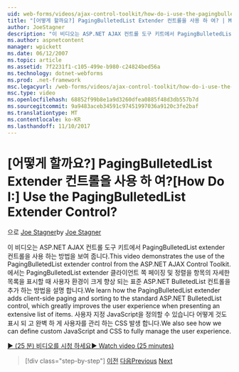 ```yaml
---
uid: web-forms/videos/ajax-control-toolkit/how-do-i-use-the-pagingbulletedlist-extender-control
title: "[어떻게 할까요?] PagingBulletedList Extender 컨트롤을 사용 하 여? | Microsoft 문서"
author: JoeStagner
description: "이 비디오는 ASP.NET AJAX 컨트롤 도구 키트에서 PagingBulletedList extender 컨트롤을 사용 하는 방법을 보여 줍니다. 배울 방법 PagingBulletedList extende..."
ms.author: aspnetcontent
manager: wpickett
ms.date: 06/12/2007
ms.topic: article
ms.assetid: 7f2231f1-c105-499e-b980-c24824bed56a
ms.technology: dotnet-webforms
ms.prod: .net-framework
msc.legacyurl: /web-forms/videos/ajax-control-toolkit/how-do-i-use-the-pagingbulletedlist-extender-control
msc.type: video
ms.openlocfilehash: 68852f99b8e1a9d3260dfea0885f48d3db557b7d
ms.sourcegitcommit: 9a9483aceb34591c97451997036a9120c3fe2baf
ms.translationtype: MT
ms.contentlocale: ko-KR
ms.lasthandoff: 11/10/2017
---
```

<a name="how-do-i-use-the-pagingbulletedlist-extender-control"></a><span data-ttu-id="2f5f2-105">[어떻게 할까요?] PagingBulletedList Extender 컨트롤을 사용 하 여?</span><span class="sxs-lookup"><span data-stu-id="2f5f2-105">[How Do I:] Use the PagingBulletedList Extender Control?</span></span>
====================
<span data-ttu-id="2f5f2-106">으로 [Joe Stagner](https://github.com/JoeStagner)</span><span class="sxs-lookup"><span data-stu-id="2f5f2-106">by [Joe Stagner](https://github.com/JoeStagner)</span></span>

<span data-ttu-id="2f5f2-107">이 비디오는 ASP.NET AJAX 컨트롤 도구 키트에서 PagingBulletedList extender 컨트롤을 사용 하는 방법을 보여 줍니다.</span><span class="sxs-lookup"><span data-stu-id="2f5f2-107">This video demonstrates the use of the PagingBulletedList extender control from the ASP.NET AJAX Control Toolkit.</span></span> <span data-ttu-id="2f5f2-108">에서는 PagingBulletedList extender 클라이언트 쪽 페이징 및 정렬을 항목의 자세한 목록을 표시할 때 사용자 환경이 크게 향상 되는 표준 ASP.NET BulletedList 컨트롤을 추가 하는 방법을 설명 합니다.</span><span class="sxs-lookup"><span data-stu-id="2f5f2-108">We learn how the PagingBulletedList extender adds client-side paging and sorting to the standard ASP.NET BulletedList control, which greatly improves the user experience when presenting an extensive list of items.</span></span> <span data-ttu-id="2f5f2-109">사용자 지정 JavaScript을 정의할 수 있습니다 어떻게 것도 표시 되 고 완벽 하 게 사용자를 관리 하는 CSS 발생 합니다.</span><span class="sxs-lookup"><span data-stu-id="2f5f2-109">We also see how we can define custom JavaScript and CSS to fully manage the user experience.</span></span>

[<span data-ttu-id="2f5f2-110">&#9654; (25 분) 비디오를 시청 하세요</span><span class="sxs-lookup"><span data-stu-id="2f5f2-110">&#9654; Watch video (25 minutes)</span></span>](https://channel9.msdn.com/Blogs/ASP-NET-Site-Videos/how-do-i-use-the-pagingbulletedlist-extender-control)

>[!div class="step-by-step"]
<span data-ttu-id="2f5f2-111">[이전](how-do-i-use-the-aspnet-ajax-listsearch-extender.md)
[다음](how-do-i-use-the-numericupdown-extender-control.md)</span><span class="sxs-lookup"><span data-stu-id="2f5f2-111">[Previous](how-do-i-use-the-aspnet-ajax-listsearch-extender.md)
[Next](how-do-i-use-the-numericupdown-extender-control.md)</span></span>
